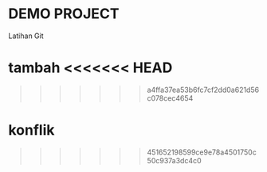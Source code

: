 # DEMO PROJECT

Latihan Git

tambah
<<<<<<< HEAD
=======
>>>>>>> a4ffa37ea53b6fc7cf2dd0a621d56c078cec4654

konflik
=======
>>>>>>> 451652198599ce9e78a4501750c50c937a3dc4c0
